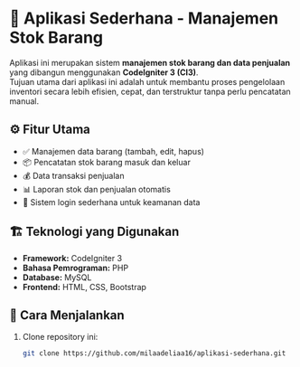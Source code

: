 # 🧾 Aplikasi Sederhana - Manajemen Stok Barang

Aplikasi ini merupakan sistem **manajemen stok barang dan data penjualan** yang dibangun menggunakan **CodeIgniter 3 (CI3)**.  
Tujuan utama dari aplikasi ini adalah untuk membantu proses pengelolaan inventori secara lebih efisien, cepat, dan terstruktur tanpa perlu pencatatan manual.

## ⚙️ Fitur Utama
- ✅ Manajemen data barang (tambah, edit, hapus)
- 📦 Pencatatan stok barang masuk dan keluar
- 💰 Data transaksi penjualan
- 📊 Laporan stok dan penjualan otomatis
- 🔐 Sistem login sederhana untuk keamanan data

## 🏗️ Teknologi yang Digunakan
- **Framework:** CodeIgniter 3  
- **Bahasa Pemrograman:** PHP  
- **Database:** MySQL  
- **Frontend:** HTML, CSS, Bootstrap  

## 🚀 Cara Menjalankan
1. Clone repository ini:
   ```bash
   git clone https://github.com/milaadeliaa16/aplikasi-sederhana.git
